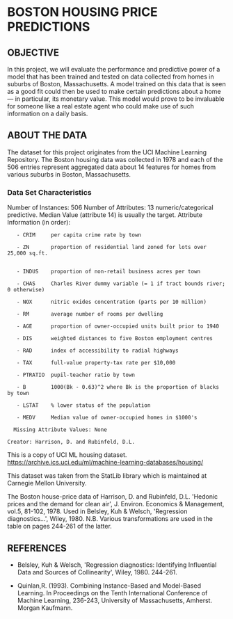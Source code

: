 # BOSTON HOUSING PRICE PREDICTIONS

## OBJECTIVE
In this project, we will evaluate the performance and predictive power of a model that has been trained and tested on data collected from homes in suburbs of Boston, Massachusetts. A model trained on this data that is seen as a good fit could then be used to make certain predictions about a home — in particular, its monetary value. This model would prove to be invaluable for someone like a real estate agent who could make use of such information on a daily basis.

## ABOUT THE DATA
The dataset for this project originates from the UCI Machine Learning Repository. The Boston housing data was collected in 1978 and each of the 506 entries represent aggregated data about 14 features for homes from various suburbs in Boston, Massachusetts.

### Data Set Characteristics

Number of Instances: 506 
      Number of Attributes: 13 numeric/categorical predictive. Median Value (attribute 14) is usually the target.
      Attribute Information (in order):
      
       - CRIM     per capita crime rate by town
       
       - ZN       proportion of residential land zoned for lots over 25,000 sq.ft.
       
       
       - INDUS    proportion of non-retail business acres per town
       
       - CHAS     Charles River dummy variable (= 1 if tract bounds river; 0 otherwise)
       
       - NOX      nitric oxides concentration (parts per 10 million)
       
       - RM       average number of rooms per dwelling
       
       - AGE      proportion of owner-occupied units built prior to 1940
       
       - DIS      weighted distances to five Boston employment centres
       
       - RAD      index of accessibility to radial highways
       
       - TAX      full-value property-tax rate per $10,000
       
       - PTRATIO  pupil-teacher ratio by town
       
       - B        1000(Bk - 0.63)^2 where Bk is the proportion of blacks by town
       
       - LSTAT    % lower status of the population
       
       - MEDV     Median value of owner-occupied homes in $1000's
    
      Missing Attribute Values: None

    Creator: Harrison, D. and Rubinfeld, D.L.

This is a copy of UCI ML housing dataset.
https://archive.ics.uci.edu/ml/machine-learning-databases/housing/

This dataset was taken from the StatLib library which is maintained at Carnegie Mellon University.

The Boston house-price data of Harrison, D. and Rubinfeld, D.L. 'Hedonic prices and the demand for clean air', J. Environ. Economics & Management, vol.5, 81-102, 1978.   Used in Belsley, Kuh & Welsch, 'Regression diagnostics...', Wiley, 1980. N.B. Various transformations are used in the table on pages 244-261 of the latter.

## REFERENCES
- Belsley, Kuh & Welsch, 'Regression diagnostics: Identifying Influential Data and Sources of Collinearity', Wiley, 1980. 244-261.

- Quinlan,R. (1993). Combining Instance-Based and Model-Based Learning. In Proceedings on the Tenth International Conference of Machine Learning, 236-243, University of Massachusetts, Amherst. Morgan Kaufmann.
